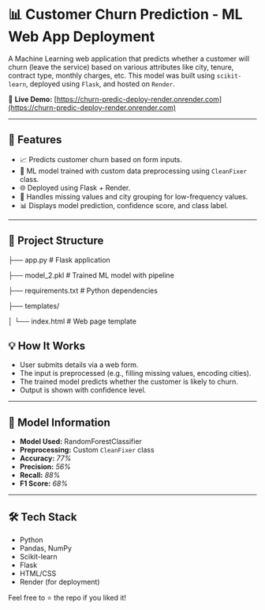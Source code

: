 # 📊 Customer Churn Prediction - ML Web App Deployment

A Machine Learning web application that predicts whether a customer will churn (leave the service) based on various attributes like city, tenure, contract type, monthly charges, etc. This model was built using `scikit-learn`, deployed using `Flask`, and hosted on `Render`.

🔗 **Live Demo:** [https://churn-predic-deploy-render.onrender.com](https://churn-predic-deploy-render.onrender.com)

---

## 🚀 Features

- 📈 Predicts customer churn based on form inputs.
- 🧠 ML model trained with custom data preprocessing using `CleanFixer` class.
- 🌐 Deployed using Flask + Render.
- 📝 Handles missing values and city grouping for low-frequency values.
- 📊 Displays model prediction, confidence score, and class label.

---

## 📂 Project Structure
├── app.py # Flask application

├── model_2.pkl # Trained ML model with pipeline

├── requirements.txt # Python dependencies

├── templates/

│ └── index.html # Web page template


## 💡 How It Works

- User submits details via a web form.
- The input is preprocessed (e.g., filling missing values, encoding cities).
- The trained model predicts whether the customer is likely to churn.
- Output is shown with confidence level.

---

## 🧠 Model Information

- **Model Used:** RandomForestClassifier
- **Preprocessing:** Custom `CleanFixer` class
- **Accuracy:** *77%*  
- **Precision:** *56%*  
- **Recall:** *88%*  
- **F1 Score:** *68%*
---

## 🛠 Tech Stack

- Python
- Pandas, NumPy
- Scikit-learn
- Flask
- HTML/CSS
- Render (for deployment)

Feel free to ⭐ the repo if you liked it!

